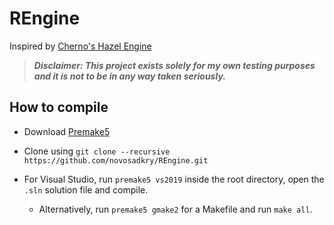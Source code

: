 # REngine

Inspired by [Cherno's Hazel Engine](https://github.com/TheCherno/Hazel)

> __*Disclaimer: This project exists solely for my own testing purposes and it is not to be in any way taken seriously.*__

## How to compile

* Download [Premake5](https://premake.github.io/)

* Clone using `git clone --recursive https://github.com/novosadkry/REngine.git`

* For Visual Studio, run `premake5 vs2019` inside the root directory, open the `.sln` solution file and compile.
  * Alternatively, run `premake5 gmake2` for a Makefile and run `make all`.
